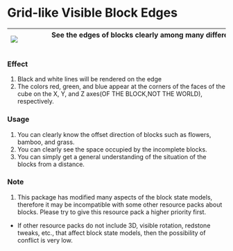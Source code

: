 # Grid-like Visible Block Edges
|![](https://cdn.modrinth.com/data/cached_images/76bf5cac6fdc414da9cc5eaef42e2fcf1497585a.png)|See the edges of blocks clearly among many different blocks. &emsp;&emsp;&emsp;&emsp;&emsp;&emsp;&emsp;&emsp;&emsp;&emsp;&emsp;&emsp;&emsp;&emsp;&emsp;&emsp;&emsp;&emsp;&emsp;&emsp;&emsp;&emsp;&emsp;&emsp;&emsp;&emsp;&emsp;&emsp;&emsp;&emsp;&emsp;&emsp;&emsp;&emsp;&emsp;&emsp;&emsp;&emsp;|
|-|-|

### Effect
1. Black and white lines will be rendered on the edge
2. The colors red, green, and blue appear at the corners of the faces of the cube on the X, Y, and Z axes(OF THE BLOCK,NOT THE WORLD), respectively.

### Usage
1. You can clearly know the offset direction of blocks such as flowers, bamboo, and grass.
2. You can clearly see the space occupied by the incomplete blocks.
3. You can simply get a general understanding of the situation of the blocks from a distance.

### Note
1. This package has modified many aspects of the block state models, therefore it may be incompatible with some other resource packs about blocks. Please try to give this resource pack a higher priority first.
+ If other resource packs do not include 3D, visible rotation, redstone tweaks, etc., that affect block state models, then the possibility of conflict is very low.